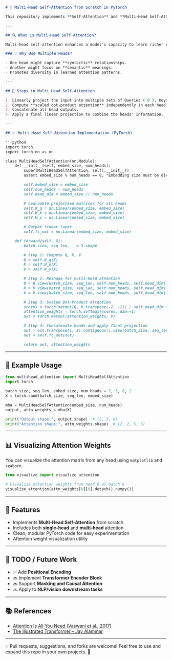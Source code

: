 ````markdown
# 🧠 Multi-Head Self-Attention from Scratch in PyTorch

This repository implements **Self-Attention** and **Multi-Head Self-Attention** mechanisms using **PyTorch**, core components of Transformer-based architectures. These attention mechanisms empower models to dynamically focus on relevant parts of sequences for each prediction step.

---

## 🔍 What is Multi-Head Self-Attention?

Multi-head self-attention enhances a model’s capacity to learn richer representations by computing attention multiple times in **parallel** — each with different learnable projections. Every "head" can focus on different aspects of the sequence.

### 💡 Why Use Multiple Heads?

- One head might capture **syntactic** relationships.
- Another might focus on **semantic** meanings.
- Promotes diversity in learned attention patterns.

---

## 🧮 Steps in Multi-Head Self-Attention

1. Linearly project the input into multiple sets of Queries (`Q`), Keys (`K`), and Values (`V`).
2. Compute **scaled dot-product attention** independently in each head.
3. Concatenate all head outputs.
4. Apply a final linear projection to combine the heads' information.

---

## ✅ Multi-Head Self-Attention Implementation (PyTorch)

'''python 
import torch
import torch.nn as nn

class MultiHeadSelfAttention(nn.Module):
    def __init__(self, embed_size, num_heads):
        super(MultiHeadSelfAttention, self).__init__()
        assert embed_size % num_heads == 0, "Embedding size must be divisible by number of heads"

        self.embed_size = embed_size
        self.num_heads = num_heads
        self.head_dim = embed_size // num_heads

        # Learnable projection matrices for all heads
        self.W_q = nn.Linear(embed_size, embed_size)
        self.W_k = nn.Linear(embed_size, embed_size)
        self.W_v = nn.Linear(embed_size, embed_size)

        # Output linear layer
        self.fc_out = nn.Linear(embed_size, embed_size)

    def forward(self, X):
        batch_size, seq_len, _ = X.shape

        # Step 1: Compute Q, K, V
        Q = self.W_q(X)
        K = self.W_k(X)
        V = self.W_v(X)

        # Step 2: Reshape for multi-head attention
        Q = Q.view(batch_size, seq_len, self.num_heads, self.head_dim).transpose(1, 2)
        K = K.view(batch_size, seq_len, self.num_heads, self.head_dim).transpose(1, 2)
        V = V.view(batch_size, seq_len, self.num_heads, self.head_dim).transpose(1, 2)

        # Step 3: Scaled Dot-Product Attention
        scores = torch.matmul(Q, K.transpose(-2, -1)) / self.head_dim ** 0.5
        attention_weights = torch.softmax(scores, dim=-1)
        out = torch.matmul(attention_weights, V)

        # Step 4: Concatenate heads and apply final projection
        out = out.transpose(1, 2).contiguous().view(batch_size, seq_len, self.embed_size)
        out = self.fc_out(out)

        return out, attention_weights
````

---

## 🧪 Example Usage

```python
from multihead_attention import MultiHeadSelfAttention
import torch

batch_size, seq_len, embed_size, num_heads = 2, 5, 8, 2
X = torch.rand(batch_size, seq_len, embed_size)

mha = MultiHeadSelfAttention(embed_size, num_heads)
output, attn_weights = mha(X)

print("Output shape:", output.shape)  # (2, 5, 8)
print("Attention shape:", attn_weights.shape)  # (2, 2, 5, 5)
```

---

## 📊 Visualizing Attention Weights

You can visualize the attention matrix from any head using `matplotlib` and `seaborn`.

```python
from visualize import visualize_attention

# Visualize attention weights from head 0 of batch 0
visualize_attention(attn_weights[0][0].detach().numpy())
```

---

## 🚀 Features

* Implements **Multi-Head Self-Attention** from scratch
* Includes both **single-head** and **multi-head** attention
* Clean, modular PyTorch code for easy experimentation
* Attention weight visualization utility

---

## 🧩 TODO / Future Work

* ✅ Add **Positional Encoding**
* 🔜 Implement **Transformer Encoder Block**
* 🔜 Support **Masking and Causal Attention**
* 🔜 Apply to **NLP/vision downstream tasks**

---

## 📚 References

* [Attention Is All You Need (Vaswani et al., 2017)](https://arxiv.org/abs/1706.03762)
* [The Illustrated Transformer – Jay Alammar](https://jalammar.github.io/illustrated-transformer/)

---

💡 Pull requests, suggestions, and forks are welcome! Feel free to use and expand this repo in your own projects. 🌟

```

